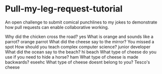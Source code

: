 # Pull-my-leg-request-tutorial
An open challenge to submit comical punchlines to my jokes to demonstrate how pull requests can enable collaborative working.

Why did the chicken cross the road?
yes
What is orange and sounds like a parrot?
orange parrot
What did the cheese say to the mirror?
You missed a spot
How should you teach complex computer science?
junior developer
What did the ocean say to the beach?
hi beach
What type of cheese do you use if you need to hide a horse?
ham
What type of cheese is made backwards?
eseehc
What type of cheese doesnt belong to you?
Tesco's cheese 
